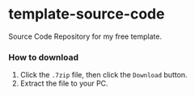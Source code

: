 # template-source-code
Source Code Repository for my free template.

### How to download

1. Click the `.7zip` file, then click the `Download` button.
2. Extract the file to your PC.
